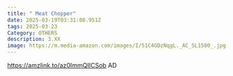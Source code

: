 ```yaml
---
title: " Meat Chopper"
date: 2025-03-19T03:31:08.951Z
tags: 2025-03-23
Category: OTHERS
description: 3.XX
image: https://m.media-amazon.com/images/I/51C4GDzNqgL._AC_SL1500_.jpg
---
```

https://amzlink.to/az0ImmQIICSob    AD